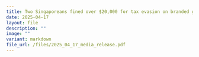 ```yaml
---
title: Two Singaporeans fined over $20,000 for tax evasion on branded goods
date: 2025-04-17
layout: file
description: ""
image: ""
variant: markdown
file_url: /files/2025_04_17_media_release.pdf
---
```

